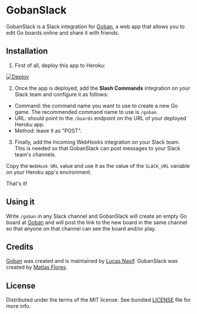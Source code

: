 # GobanSlack

GobanSlack is a Slack integration for [Goban](http://goban.co/), a web app that allows you to edit Go boards online and share it with friends.

## Installation

1. First of all, deploy this app to Heroku:

[![Deploy](https://www.herokucdn.com/deploy/button.png)](https://heroku.com/deploy)

2. Once the app is deployed, add the **Slash Commands** integration on your Slack team and configure it as follows:

* Command: the command name you want to use to create a new Go game. The recommended command name to use is `/goban`.
* URL: should point to the `/boards` endpoint on the URL of your deployed Heroku app.
* Method: leave it as "POST".

3. Finally, add the Incoming WebHooks integration on your Slack team. This is needed so that GobanSlack can post messages to your Slack team's channels.

Copy the `WebHook URL` value and use it as the value of the `SLACK_URL` variable on your Heroku app's environment.

That's it!

## Using it

Write `/goban` in any Slack channel and GobanSlack will create an empty Go board at [Goban](http://goban.co) and will post the link to the new board in the same channel so that anyone on that channel can see the board and/or play.

## Credits

[Goban](http://goban.co) was created and is maintained by [Lucas Nasif](http://lucasnasif.com).
GobanSlack was created by [Matías Flores](http://matflores.com).

## License

Distributed under the terms of the MIT license.
See bundled [LICENSE](https://github.com/matflores/goban-slack/blob/master/LICENSE)
file for more info.

